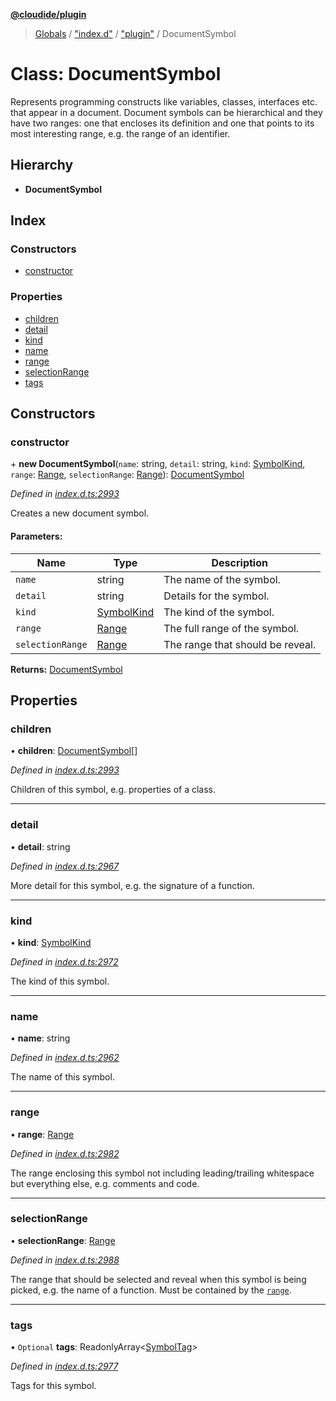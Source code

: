 **[@cloudide/plugin](../README.md)**

> [Globals](../README.md) / ["index.d"](../modules/_index_d_.md) / ["plugin"](../modules/_index_d_._plugin_.md) / DocumentSymbol

# Class: DocumentSymbol

Represents programming constructs like variables, classes, interfaces etc. that appear in a document. Document
symbols can be hierarchical and they have two ranges: one that encloses its definition and one that points to
its most interesting range, e.g. the range of an identifier.

## Hierarchy

* **DocumentSymbol**

## Index

### Constructors

* [constructor](_index_d_._plugin_.documentsymbol.md#constructor)

### Properties

* [children](_index_d_._plugin_.documentsymbol.md#children)
* [detail](_index_d_._plugin_.documentsymbol.md#detail)
* [kind](_index_d_._plugin_.documentsymbol.md#kind)
* [name](_index_d_._plugin_.documentsymbol.md#name)
* [range](_index_d_._plugin_.documentsymbol.md#range)
* [selectionRange](_index_d_._plugin_.documentsymbol.md#selectionrange)
* [tags](_index_d_._plugin_.documentsymbol.md#tags)

## Constructors

### constructor

\+ **new DocumentSymbol**(`name`: string, `detail`: string, `kind`: [SymbolKind](../enums/_index_d_._plugin_.symbolkind.md), `range`: [Range](_index_d_._plugin_.range.md), `selectionRange`: [Range](_index_d_._plugin_.range.md)): [DocumentSymbol](_index_d_._plugin_.documentsymbol.md)

*Defined in [index.d.ts:2993](https://github.com/shuyaqian/cloudide-plugin-api/blob/9d985be/index.d.ts#L2993)*

Creates a new document symbol.

#### Parameters:

Name | Type | Description |
------ | ------ | ------ |
`name` | string | The name of the symbol. |
`detail` | string | Details for the symbol. |
`kind` | [SymbolKind](../enums/_index_d_._plugin_.symbolkind.md) | The kind of the symbol. |
`range` | [Range](_index_d_._plugin_.range.md) | The full range of the symbol. |
`selectionRange` | [Range](_index_d_._plugin_.range.md) | The range that should be reveal.  |

**Returns:** [DocumentSymbol](_index_d_._plugin_.documentsymbol.md)

## Properties

### children

•  **children**: [DocumentSymbol](_index_d_._plugin_.documentsymbol.md)[]

*Defined in [index.d.ts:2993](https://github.com/shuyaqian/cloudide-plugin-api/blob/9d985be/index.d.ts#L2993)*

Children of this symbol, e.g. properties of a class.

___

### detail

•  **detail**: string

*Defined in [index.d.ts:2967](https://github.com/shuyaqian/cloudide-plugin-api/blob/9d985be/index.d.ts#L2967)*

More detail for this symbol, e.g. the signature of a function.

___

### kind

•  **kind**: [SymbolKind](../enums/_index_d_._plugin_.symbolkind.md)

*Defined in [index.d.ts:2972](https://github.com/shuyaqian/cloudide-plugin-api/blob/9d985be/index.d.ts#L2972)*

The kind of this symbol.

___

### name

•  **name**: string

*Defined in [index.d.ts:2962](https://github.com/shuyaqian/cloudide-plugin-api/blob/9d985be/index.d.ts#L2962)*

The name of this symbol.

___

### range

•  **range**: [Range](_index_d_._plugin_.range.md)

*Defined in [index.d.ts:2982](https://github.com/shuyaqian/cloudide-plugin-api/blob/9d985be/index.d.ts#L2982)*

The range enclosing this symbol not including leading/trailing whitespace but everything else, e.g. comments and code.

___

### selectionRange

•  **selectionRange**: [Range](_index_d_._plugin_.range.md)

*Defined in [index.d.ts:2988](https://github.com/shuyaqian/cloudide-plugin-api/blob/9d985be/index.d.ts#L2988)*

The range that should be selected and reveal when this symbol is being picked, e.g. the name of a function.
Must be contained by the [`range`](#DocumentSymbol.range).

___

### tags

• `Optional` **tags**: ReadonlyArray\<[SymbolTag](../enums/_index_d_._plugin_.symboltag.md)>

*Defined in [index.d.ts:2977](https://github.com/shuyaqian/cloudide-plugin-api/blob/9d985be/index.d.ts#L2977)*

Tags for this symbol.
